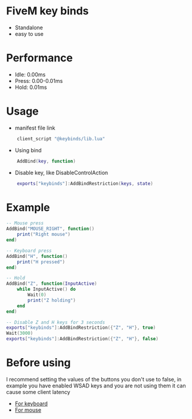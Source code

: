 # FiveM key binds
- Standalone
- easy to use

# Performance
- Idle: 0.00ms
- Press: 0.00-0.01ms
- Hold: 0.01ms

# Usage
- manifest file link
```lua
    client_script "@keybinds/lib.lua"
```
- Using bind
```lua
    AddBind(key, function)
```
- Disable key, like DisableControlAction
```lua
    exports["keybinds"]:AddBindRestriction(keys, state)
```

# Example
```lua
-- Mouse press
AddBind("MOUSE_RIGHT", function()
    print("Right mouse")
end)

-- Keyboard press
AddBind("H", function()
    print("H pressed")
end)

-- Hold
AddBind("Z", function(InputActive)
    while InputActive() do
        Wait(0)
        print("Z holding")
    end
end)

-- Disable Z and H keys for 3 seconds
exports["keybinds"]:AddBindRestriction({"Z", "H"}, true)
Wait(3000)
exports["keybinds"]:AddBindRestriction({"Z", "H"}, false)
```

# Before using
I recommend setting the values of the buttons you don't use to false, in example you have enabled WSAD keys and you are not using them it can cause some client latency
- [For keyboard](https://github.com/Drezx/drez-keybinds/blob/9df659fc424907a35a866cdac66943818cfb737e/keybinds/client.lua#L2)
- [For mouse](https://github.com/Drezx/drez-keybinds/blob/9df659fc424907a35a866cdac66943818cfb737e/keybinds/client.lua#LL77C1-L77C1)
